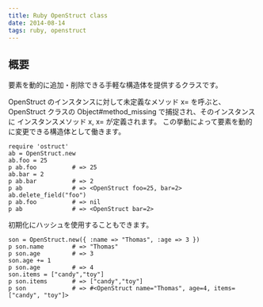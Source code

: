 ```yaml
---
title: Ruby OpenStruct class
date: 2014-08-14
tags: ruby, openstruct
---
```


## 概要

要素を動的に追加・削除できる手軽な構造体を提供するクラスです。

OpenStruct のインスタンスに対して未定義なメソッド x= を呼ぶと、 OpenStruct クラスの Object#method_missing で捕捉され、そのインスタンスに インスタンスメソッド x, x= が定義されます。 この挙動によって要素を動的に変更できる構造体として働きます。

```
require 'ostruct'
ab = OpenStruct.new
ab.foo = 25
p ab.foo          # => 25
ab.bar = 2
p ab.bar          # => 2
p ab              # => <OpenStruct foo=25, bar=2>
ab.delete_field("foo")
p ab.foo          # => nil
p ab              # => <OpenStruct bar=2>
```

初期化にハッシュを使用することもできます。

```
son = OpenStruct.new({ :name => "Thomas", :age => 3 })
p son.name        # => "Thomas"
p son.age         # => 3
son.age += 1
p son.age         # => 4
son.items = ["candy","toy"]
p son.items       # => ["candy","toy"]
p son             # => #<OpenStruct name="Thomas", age=4, items=["candy", "toy"]>
```